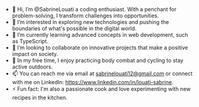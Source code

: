 - 👋 Hi, I’m @SabrineLouati a coding enthusiast. With a penchant for problem-solving, I transform challenges into opportunities.
- 👀 I’m interested in exploring new technologies and pushing the boundaries of what's possible in the digital world.
- 🌱 I’m currently learning advanced concepts in web development, such as TypeScript.
- 💞️ I’m looking to collaborate on innovative projects that make a positive impact on society.
- 🥊 In my free time, I enjoy practicing body combat and cycling to stay active outdoors.
- 📫 You can reach me via email at sabrinelouati12@gmail.com or connect with me on LinkedIn: https://www.linkedin.com/in/louati-sabrine.
- ⚡ Fun fact: I'm also a passionate cook and love experimenting with new recipes in the kitchen.

<!---
SabrineLouati/SabrineLouati is a ✨ special ✨ repository because its `README.md` (this file) appears on your GitHub profile.
You can click the Preview link to take a look at your changes.
--->

